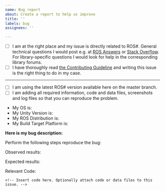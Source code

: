 ```yaml
---
name: Bug report
about: Create a report to help us improve
title: ''
labels: bug
assignees: ''

---
```


<!--
Instructions:
* Please confirm the statements below.

Issue Template © Siemens AG, 2017-2024
Author: Dr. Martin Bischoff (martin.bischoff@siemens.com)

- Mitigated to GitHub issue templates. 
© Siemens AG, 2024, Mehmet Emre Cakal (emre.cakal@siemens.com/m.emrecakal@gmail.com)
-->

* [ ] I am at the right place and my issue is directly related to ROS#. General technical questions I would post e.g. at [ROS Answers](https://answers.ros.org/) or [Stack Overflow](https://stackoverflow.com). For library-specific questions I would look for help in the corresponding library forums.
* [ ] I have thoroughly read [the Contributing Guideline](Contributing.md) and writing this issue is the right thing to do in my case.

---

* [ ] I am using the latest ROS# version available here on the master branch.
* [ ] I am adding all required information, code and data files, screenshots and log files so that you can reproduce the problem.

* My OS is: <!-- Insert your OS version here. -->
* My Unity Version is: <!-- Insert your Unity Version here. -->
* My ROS Distribution is: <!-- Insert your ROS distribution here. -->
* My Build Target Platform is: <!--Insert your target platform here. -->

**Here is my bug description:**
<!-- Insert bug description here. -->

Perform the following steps reproduce the bug:
<!-- Insert steps here. -->

Observed results:
<!-- Insert observed results here. Optionally attach screenshots and log files to this issue. -->

Expected results:
<!-- Insert expected results here. -->

Relevant Code:
```
<!-- Insert code here. Optionally attach code or data files to this issue. -->
```
